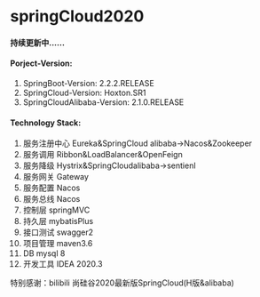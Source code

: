 # springCloud2020

#### 持续更新中......


#### Porject-Version:
1. SpringBoot-Version: 2.2.2.RELEASE
2. SpringCloud-Version: Hoxton.SR1
3. SpringCloudAlibaba-Version: 2.1.0.RELEASE

#### Technology Stack:

1. 服务注册中心  Eureka&SpringCloud alibaba->Nacos&Zookeeper
2. 服务调用 Ribbon&LoadBalancer&OpenFeign
3. 服务降级 Hystrix&SpringCloudalibaba->sentienl
4. 服务网关 Gateway
5. 服务配置 Nacos
6. 服务总线 Nacos
7. 控制层   springMVC
8. 持久层 mybatisPlus
9. 接口测试 swagger2
10. 项目管理 maven3.6
11. DB mysql 8
12. 开发工具  IDEA 2020.3

特别感谢：bilibili    尚硅谷2020最新版SpringCloud(H版&alibaba) 
